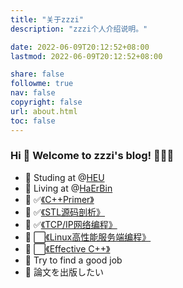 ```yaml
---
title: "关于zzzi"
description: "zzzi个人介绍说明。"

date: 2022-06-09T20:12:52+08:00
lastmod: 2022-06-09T20:12:52+08:00

share: false
followme: true
nav: false
copyright: false
url: about.html
toc: false
---
```


### Hi 👋 Welcome to zzzi's blog! 🎉🎉🎉

- 🏫 Studing at @[HEU](http://www.hrbeu.edu.cn/)
- 🏡 Living at @[HaErBin](https://zh.wikipedia.org/wiki/%E5%93%88%E5%B0%94%E6%BB%A8%E5%B8%82)
- 📙 &#x2705;[《C++Primer》](https://book.douban.com/subject/25708312/)
- 📙 &#x2705;[《STL源码剖析》](https://book.douban.com/subject/1110934/)
- 📙 &#x2705;[《TCP/IP网络编程》](https://book.douban.com/subject/25911735/)
- 📙 ⬜[《Linux高性能服务端编程》](https://book.douban.com/subject/24722611/)
- 📙 ⬜[《Effective C++》](https://book.douban.com/subject/5387403/)
- 🧐 Try to find a good job
- 🤔 論文を出版したい